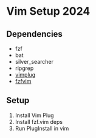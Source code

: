# Vim Setup 2024

## Dependencies
+ fzf
+ bat
+ silver_searcher
+ ripgrep
+ [vimplug](https://github.com/junegunn/vim-plug)
+ [fzfvim](https://github.com/junegunn/fzf.vim)

## Setup
1. Install Vim Plug
1. Install fzf.vim deps
2. Run PlugInstall in vim 
